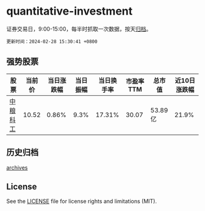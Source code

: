 # quantitative-investment

证券交易日，9:00-15:00，每半时抓取一次数据，按天[归档](archives)。

`更新时间：2024-02-28 15:30:41 +0800`

## 强势股票

|股票|当前价|当日涨跌幅|当日振幅|当日换手率|市盈率TTM|总市值|近10日涨跌幅|
|----|----|----|----|----|----|----|----|
|[中粮科工](https://xueqiu.com/S/SZ301058)|10.52|0.86%|9.3%|17.31%|30.07|53.89亿|21.9%|

## 历史归档

[archives](archives)

## License

See the [LICENSE](LICENSE) file for license rights and limitations (MIT).
